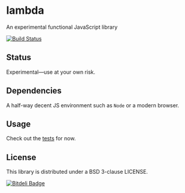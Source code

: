 lambda
======

An experimental functional JavaScript library

[![Build Status](https://travis-ci.org/ajg/lambda.png?branch=master)](https://travis-ci.org/ajg/lambda)

Status
------

Experimental—use at your own risk.

Dependencies
------------

A half-way decent JS environment such as `Node` or a modern browser.

Usage
-----

Check out the [tests](./tests.js) for now.

License
-------

This library is distributed under a BSD 3-clause LICENSE.


[![Bitdeli Badge](https://d2weczhvl823v0.cloudfront.net/ajg/lambda/trend.png)](https://bitdeli.com/free "Bitdeli Badge")
